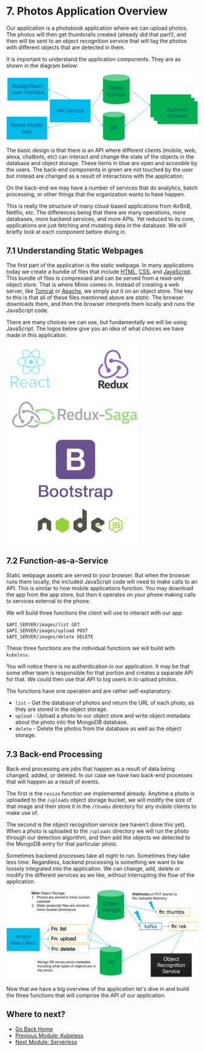 # 7. Photos Application Overview

Our application is a photobook application where we can upload photos.  The photos will then get thumbnails created (already did that part!), and then will be sent to an object recognition service that will tag the photos with different objects that are detected in them. 

It is important to understand the application components.  They are as shown in the diagram below:

![arch](../images/arch03.png)

The basic design is that there is an API where different clients (mobile, web, alexa, chatbots, etc) can interact and change the state of the objects in the database and object storage.  These items in blue are open and accesible by the users.  The back-end components in green are not touched by the user but instead are changed as a result of interactions with the application.  

On the back-end we may have a number of services that do analytics, batch processing, or other things that the organization wants to have happen.

This is really the structure of many cloud-based applications from AirBnB, Netflix, etc.  The differences being that there are many operations, more databases, more backend services, and more APIs.  Yet reduced to its core, applications are just fetching and mutating data in the database.  We will briefly look at each component before diving in.

## 7.1 Understanding Static Webpages

The first part of the application is the static webpage.  In many applications today we create a bundle of files that include [HTML](https://www.w3schools.com/html/html_intro.asp), [CSS](https://www.lifewire.com/what-is-css-3466390), and [JavaScript](https://www.thoughtco.com/what-is-javascript-2037921).  This bundle of files is compressed and can be served from a read-only object store.  That is where Minio comes in.  Instead of creating a web server, like [Tomcat](https://en.wikipedia.org/wiki/Apache_Tomcat) or [Apache](https://www.wpbeginner.com/glossary/apache/), we simply put it on an object store.  The key to this is that all of these files mentioned above are *static*.  The browser downloads them, and then the browser interprets them locally and runs the JavaScript code.

There are many choices we can use, but fundamentally we will be using JavaScript.  The logos below give you an idea of what choices we have made in this application.

![client proj](../images/client01.png)


## 7.2 Function-as-a-Service

Static webpage assets are served to your browser. But when the browser runs them locally, the included JavaScript code will need to make calls to an API.  This is similar to how mobile applications function.  You may download the app from the app store, but then it operates on your phone making calls to services external to the phone.  

We will build three functions the client will use to interact with our app:

```
$API_SERVER/images/list GET
$API_SERVER/images/upload POST
$API_SERVER/images/delete DELETE
```

These three functions are the individual functions we will build with `kubeless`. 

You will notice there is no authentication in our application.  It may be that some other team is responsible for that portion and creates a separate API for that.  We could then use that API to log users in to upload photos. 

The functions have one operation and are rather self-explanatory: 

* `list` - Get the database of photos and return the URL of each photo, as they are stored in the object storage. 
* `upload` - Upload a photo to our object store and write object metadata about the photo into the MongoDB database.
* `delete` - Delete the photos from the database as well as the object storage. 


## 7.3 Back-end Processing 

Back-end processing are jobs that happen as a result of data being changed, added, or deleted.  In our case we have two back-end processes that will happen as a result of events. 

The first is the `resize` function we implemented already.  Anytime a photo is uploaded to the `/uploads` object storage bucket, we will modify the size of that image and then store it in the `/thumbs` directory for any mobile clients to make use of. 

The second is the object recognition service (we haven't done this yet).  When a photo is uploaded to the `/uploads` directory we will run the photo through our detection algorithm, and then add the objects we detected to the MongoDB entry for that particular photo. 

Sometimes backend processes take all night to run.  Sometimes they take less time.  Regardless, backend processing is something we want to be loosely integrated into the application. We can change, add, delete or modify the different services as we like, without interrupting the flow of the application. 

![flow](../images/arch01.png)

Now that we have a big overview of the application let's dive in and build the three functions that will comprise the API of our application. 

## Where to next?

* [Go Back Home](../README.md)
* [Previous Module: Kubeless](../kubeless/README.md)
* [Next Module: Serverless](../serverless/README.md)
